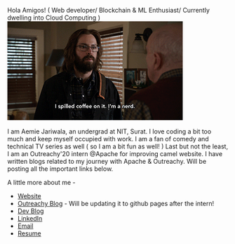 Hola Amigos! ( Web developer/ Blockchain & ML Enthusiast/ Currently dwelling into Cloud Computing )
![Ola](https://github.com/AemieJ/AemieJ/raw/master/aj.gif)

I am Aemie Jariwala, an undergrad at NIT, Surat. I love coding a bit too much and keep myself occupied with work. 
I am a fan of comedy and technical TV series as well ( so I am a bit fun as well! )
Last but not the least, I am an Outreachy'20 intern @Apache for improving camel website. I have written blogs related to my journey 
with Apache & Outreachy. Will be posting all the important links below. 

A little more about me - 

- [Website](https://aemieJ.github.io/)
- [Outreachy Blog](https://aemiejariwala.wordpress.com) - Will be updating it to github pages after the intern!
- [Dev Blog](https://dev.to/aemiej)
- [LinkedIn](https://www.linkedin.com/in/aemie-jariwala-36a682179/)
- [Email](mailto:aemie.j@gmail.com)
- [Resume](https://aemiej.github.io/resume.pdf)
